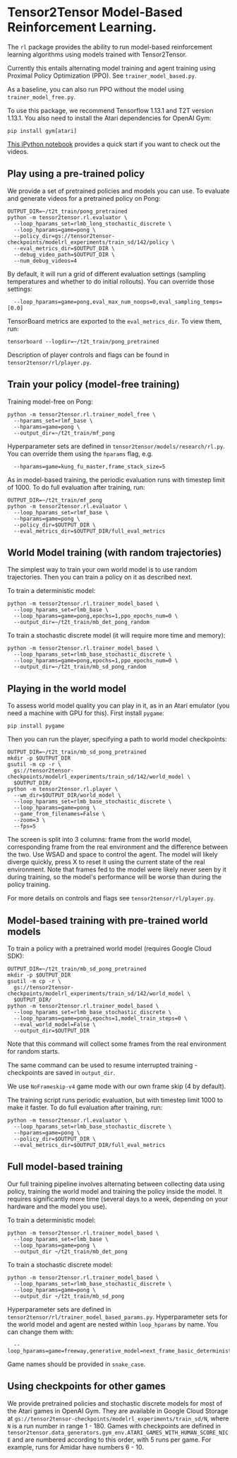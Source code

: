 # Tensor2Tensor Model-Based Reinforcement Learning.

The `rl` package provides the ability to run model-based reinforcement learning
algorithms using models trained with Tensor2Tensor.

Currently this entails alternating model training and agent training using
Proximal Policy Optimization (PPO). See `trainer_model_based.py`.

As a baseline, you can also run PPO without the model using
`trainer_model_free.py`.

To use this package, we recommend Tensorflow 1.13.1 and T2T version 1.13.1.
You also need to install the Atari dependencies for OpenAI Gym:

```
pip install gym[atari]
```

[This iPython notebook](https://colab.research.google.com/github/tensorflow/tensor2tensor/blob/master/tensor2tensor/notebooks/hello_t2t-rl.ipynb) provides a quick start if you want to check out the videos.


## Play using a pre-trained policy

We provide a set of pretrained policies and models you can use. To evaluate and
generate videos for a pretrained policy on Pong:

```
OUTPUT_DIR=~/t2t_train/pong_pretrained
python -m tensor2tensor.rl.evaluator \
  --loop_hparams_set=rlmb_long_stochastic_discrete \
  --loop_hparams=game=pong \
  --policy_dir=gs://tensor2tensor-checkpoints/modelrl_experiments/train_sd/142/policy \
  --eval_metrics_dir=$OUTPUT_DIR \
  --debug_video_path=$OUTPUT_DIR \
  --num_debug_videos=4
```

By default, it will run a grid of different evaluation settings (sampling
temperatures and whether to do initial rollouts). You can override those
settings:

```
  --loop_hparams=game=pong,eval_max_num_noops=0,eval_sampling_temps=[0.0]
```

TensorBoard metrics are exported to the `eval_metrics_dir`. To view them, run:

```
tensorboard --logdir=~/t2t_train/pong_pretrained
```

Description of player controls and flags can be found in `tensor2tensor/rl/player.py`.


## Train your policy (model-free training)

Training model-free on Pong:

```
python -m tensor2tensor.rl.trainer_model_free \
  --hparams_set=rlmf_base \
  --hparams=game=pong \
  --output_dir=~/t2t_train/mf_pong
```

Hyperparameter sets are defined in `tensor2tensor/models/research/rl.py`. You
can override them using the `hparams` flag, e.g.

```
  --hparams=game=kung_fu_master,frame_stack_size=5
```

As in model-based training, the periodic evaluation runs with timestep limit
of 1000. To do full evaluation after training, run:

```
OUTPUT_DIR=~/t2t_train/mf_pong
python -m tensor2tensor.rl.evaluator \
  --loop_hparams_set=rlmf_base \
  --hparams=game=pong \
  --policy_dir=$OUTPUT_DIR \
  --eval_metrics_dir=$OUTPUT_DIR/full_eval_metrics
```

## World Model training (with random trajectories)

The simplest way to train your own world model is to use random trajectories.
Then you can train a policy on it as described next.

To train a deterministic model:

```
python -m tensor2tensor.rl.trainer_model_based \
  --loop_hparams_set=rlmb_base \
  --loop_hparams=game=pong,epochs=1,ppo_epochs_num=0 \
  --output_dir=~/t2t_train/mb_det_pong_random
```

To train a stochastic discrete model (it will require more time and memory):

```
python -m tensor2tensor.rl.trainer_model_based \
  --loop_hparams_set=rlmb_base_stochastic_discrete \
  --loop_hparams=game=pong,epochs=1,ppo_epochs_num=0 \
  --output_dir=~/t2t_train/mb_sd_pong_random
```

## Playing in the world model

To assess world model quality you can play in it, as in an Atari emulator
(you need a machine with GPU for this). First install `pygame`:

```
pip install pygame
```

Then you can run the player, specifying a path to world model checkpoints:

```
OUTPUT_DIR=~/t2t_train/mb_sd_pong_pretrained
mkdir -p $OUTPUT_DIR
gsutil -m cp -r \
  gs://tensor2tensor-checkpoints/modelrl_experiments/train_sd/142/world_model \
  $OUTPUT_DIR/
python -m tensor2tensor.rl.player \
  --wm_dir=$OUTPUT_DIR/world_model \
  --loop_hparams_set=rlmb_base_stochastic_discrete \
  --loop_hparams=game=pong \
  --game_from_filenames=False \
  --zoom=3 \
  --fps=5
```

The screen is split into 3 columns: frame from the world model, corresponding
frame from the real environment and the difference between the two. Use WSAD
and space to control the agent. The model will likely diverge quickly, press X
to reset it using the current state of the real environment. Note that frames
fed to the model were likely never seen by it during training, so the model's
performance will be worse than during the policy training.

For more details on controls and flags see `tensor2tensor/rl/player.py`.


## Model-based training with pre-trained world models

To train a policy with a pretrained world model (requires Google Cloud SDK):

```
OUTPUT_DIR=~/t2t_train/mb_sd_pong_pretrained
mkdir -p $OUTPUT_DIR
gsutil -m cp -r \
  gs://tensor2tensor-checkpoints/modelrl_experiments/train_sd/142/world_model \
  $OUTPUT_DIR/
python -m tensor2tensor.rl.trainer_model_based \
  --loop_hparams_set=rlmb_base_stochastic_discrete \
  --loop_hparams=game=pong,epochs=1,model_train_steps=0 \
  --eval_world_model=False \
  --output_dir=$OUTPUT_DIR
```

Note that this command will collect some frames from the real environment for
random starts.

The same command can be used to resume interrupted training - checkpoints are
saved in `output_dir`.

We use `NoFrameskip-v4` game mode with our own frame skip (4 by default).

The training script runs periodic evaluation, but with timestep limit 1000 to
make it faster. To do full evaluation after training, run:

```
python -m tensor2tensor.rl.evaluator \
  --loop_hparams_set=rlmb_base_stochastic_discrete \
  --hparams=game=pong \
  --policy_dir=$OUTPUT_DIR \
  --eval_metrics_dir=$OUTPUT_DIR/full_eval_metrics
```


## Full model-based training

Our full training pipeline involves alternating between collecting data using
policy, training the world model and training the policy inside the model. It
requires significantly more time (several days to a week, depending on your
hardware and the model you use).

To train a deterministic model:

```
python -m tensor2tensor.rl.trainer_model_based \
  --loop_hparams_set=rlmb_base \
  --loop_hparams=game=pong \
  --output_dir ~/t2t_train/mb_det_pong
```

To train a stochastic discrete model:

```
python -m tensor2tensor.rl.trainer_model_based \
  --loop_hparams_set=rlmb_base_stochastic_discrete \
  --loop_hparams=game=pong \
  --output_dir ~/t2t_train/mb_sd_pong
```

Hyperparameter sets are defined in
`tensor2tensor/rl/trainer_model_based_params.py`. Hyperparameter sets for the
world model and agent are nested within `loop_hparams` by name. You can change
them with:

```
  --loop_hparams=game=freeway,generative_model=next_frame_basic_deterministic,base_algo_params=ppo_original_params
```

Game names should be provided in `snake_case`.


## Using checkpoints for other games

We provide pretrained policies and stochastic discrete models for most of the
Atari games in OpenAI Gym. They are available in Google Cloud Storage at
`gs://tensor2tensor-checkpoints/modelrl_experiments/train_sd/N`, where `N` is
a run number in range 1 - 180. Games with checkpoints are defined in
`tensor2tensor.data_generators.gym_env.ATARI_GAMES_WITH_HUMAN_SCORE_NICE` and
are numbered according to this order, with 5 runs per game. For example, runs
for Amidar have numbers 6 - 10.
